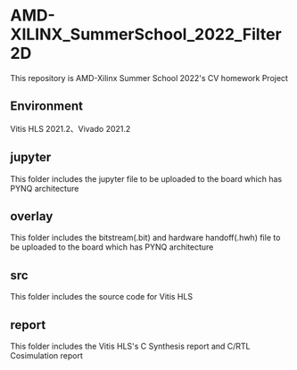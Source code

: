 # AMD-XILINX_SummerSchool_2022_Filter2D
This repository is AMD-Xilinx Summer School 2022's CV homework Project

## Environment
Vitis HLS 2021.2、Vivado 2021.2
## jupyter
This folder includes the jupyter file to be uploaded to the board which has PYNQ architecture
## overlay
This folder includes the bitstream(.bit) and hardware handoff(.hwh) file to be uploaded to the board which has PYNQ architecture
## src
This folder includes the source code for Vitis HLS
## report
This folder includes the Vitis HLS's C Synthesis report and C/RTL Cosimulation report
